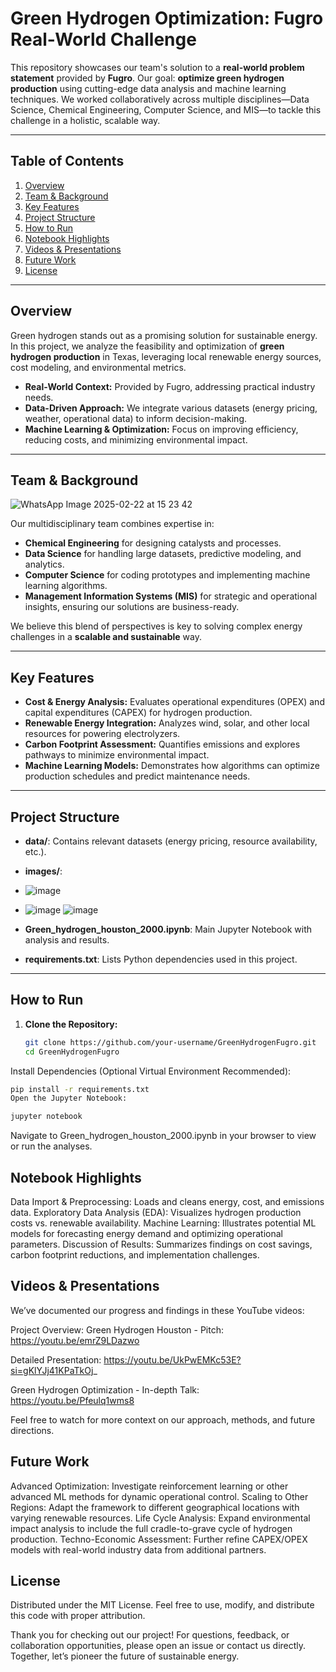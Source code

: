 # Green Hydrogen Optimization: Fugro Real-World Challenge

This repository showcases our team's solution to a **real-world problem statement** provided by **Fugro**. Our goal: **optimize green hydrogen production** using cutting-edge data analysis and machine learning techniques. We worked collaboratively across multiple disciplines—Data Science, Chemical Engineering, Computer Science, and MIS—to tackle this challenge in a holistic, scalable way.

---

## Table of Contents
1. [Overview](#overview)  
2. [Team & Background](#team--background)  
3. [Key Features](#key-features)  
4. [Project Structure](#project-structure)  
5. [How to Run](#how-to-run)  
6. [Notebook Highlights](#notebook-highlights)  
7. [Videos & Presentations](#videos--presentations)  
8. [Future Work](#future-work)  
9. [License](#license)  

---

## Overview
Green hydrogen stands out as a promising solution for sustainable energy. In this project, we analyze the feasibility and optimization of **green hydrogen production** in Texas, leveraging local renewable energy sources, cost modeling, and environmental metrics.

- **Real-World Context:** Provided by Fugro, addressing practical industry needs.  
- **Data-Driven Approach:** We integrate various datasets (energy pricing, weather, operational data) to inform decision-making.  
- **Machine Learning & Optimization:** Focus on improving efficiency, reducing costs, and minimizing environmental impact.

---

## Team & Background
![WhatsApp Image 2025-02-22 at 15 23 42](https://github.com/user-attachments/assets/529ad773-1366-46e2-8324-ecd03e94bbef)

Our multidisciplinary team combines expertise in:
- **Chemical Engineering** for designing catalysts and processes.  
- **Data Science** for handling large datasets, predictive modeling, and analytics.  
- **Computer Science** for coding prototypes and implementing machine learning algorithms.  
- **Management Information Systems (MIS)** for strategic and operational insights, ensuring our solutions are business-ready.

We believe this blend of perspectives is key to solving complex energy challenges in a **scalable and sustainable** way.

---

## Key Features
- **Cost & Energy Analysis:** Evaluates operational expenditures (OPEX) and capital expenditures (CAPEX) for hydrogen production.  
- **Renewable Energy Integration:** Analyzes wind, solar, and other local resources for powering electrolyzers.  
- **Carbon Footprint Assessment:** Quantifies emissions and explores pathways to minimize environmental impact.  
- **Machine Learning Models:** Demonstrates how algorithms can optimize production schedules and predict maintenance needs.

---

## Project Structure
- **data/**: Contains relevant datasets (energy pricing, resource availability, etc.).  
- **images/**:
- ![image](https://github.com/user-attachments/assets/88844615-2873-449d-ba04-839997708b76)
- ![image](https://github.com/user-attachments/assets/e8a0364f-df2b-4ca3-b5c7-f6db609e0d3d)
![image](https://github.com/user-attachments/assets/b5d2c373-0d91-4f1e-bb39-ccd09b050d06)


- **Green_hydrogen_houston_2000.ipynb**: Main Jupyter Notebook with analysis and results.  
- **requirements.txt**: Lists Python dependencies used in this project.  

---

## How to Run
1. **Clone the Repository:**
   ```bash
   git clone https://github.com/your-username/GreenHydrogenFugro.git
   cd GreenHydrogenFugro
Install Dependencies (Optional Virtual Environment Recommended):

```bash
pip install -r requirements.txt
Open the Jupyter Notebook:
```

```bash
jupyter notebook
```
Navigate to Green_hydrogen_houston_2000.ipynb in your browser to view or run the analyses.

## Notebook Highlights
Data Import & Preprocessing: Loads and cleans energy, cost, and emissions data.
Exploratory Data Analysis (EDA): Visualizes hydrogen production costs vs. renewable availability.
Machine Learning: Illustrates potential ML models for forecasting energy demand and optimizing operational parameters.
Discussion of Results: Summarizes findings on cost savings, carbon footprint reductions, and implementation challenges.



## Videos & Presentations
We’ve documented our progress and findings in these YouTube videos:

Project Overview:
Green Hydrogen Houston - Pitch: https://youtu.be/emrZ9LDazwo

Detailed Presentation: https://youtu.be/UkPwEMKc53E?si=gKlYJj41KPaTkOj_

Green Hydrogen Optimization - In-depth Talk:  https://youtu.be/Pfeulq1wms8

Feel free to watch for more context on our approach, methods, and future directions.

## Future Work
Advanced Optimization: Investigate reinforcement learning or other advanced ML methods for dynamic operational control.
Scaling to Other Regions: Adapt the framework to different geographical locations with varying renewable resources.
Life Cycle Analysis: Expand environmental impact analysis to include the full cradle-to-grave cycle of hydrogen production.
Techno-Economic Assessment: Further refine CAPEX/OPEX models with real-world industry data from additional partners.

## License
Distributed under the MIT License. Feel free to use, modify, and distribute this code with proper attribution.

Thank you for checking out our project!
For questions, feedback, or collaboration opportunities, please open an issue or contact us directly. Together, let’s pioneer the future of sustainable energy.
